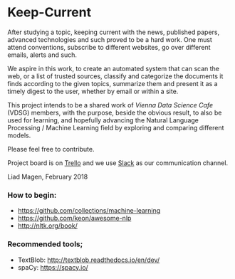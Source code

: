 # Keep-Current
After studying a topic, keeping current with the news, published papers, advanced technologies and such proved to be a hard work.
One must attend conventions, subscribe to different websites, go over different emails, alerts and such.

We aspire in this work, to create an automated system that can scan the web, or a list of trusted sources, classify and categorize the documents it finds according to the given topics, summarize them and present it as a timely digest to the user, whether by email or within a site.


This project intends to be a shared work of *Vienna Data Science Cafe* (VDSG) members, with the purpose, beside the obvious result, to also be used for learning, and hopefully advancing the Natural Language Processing / Machine Learning field by exploring and comparing different models.


Please feel free to contribute.


Project board is on [Trello](https://trello.com/b/KmMEPjfT/keep-current) and we use [Slack](https://vdsg.slack.com/messages/C9BNW5N9L/details) as our communication channel.


Liad Magen, February 2018




### How to begin:
* https://github.com/collections/machine-learning
* https://github.com/keon/awesome-nlp
* http://nltk.org/book/


### Recommended tools;
* TextBlob: http://textblob.readthedocs.io/en/dev/
* spaCy: https://spacy.io/
